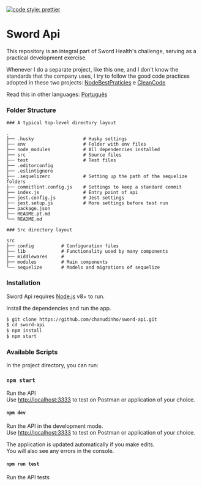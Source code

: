 [![code style: prettier](https://img.shields.io/badge/code_style-prettier-ff69b4.svg?style=flat-square)](https://github.com/prettier/prettier)

# Sword Api

This repository is an integral part of Sword Health's challenge, serving as a practical development exercise.

Whenever I do a separate project, like this one, and I don't know the standards that the company uses, I try to follow the good code practices adopted in these two projects: [NodeBestPraticies](https://github.com/goldbergyoni/nodebestpractices) e [CleanCode](https://github.com/ryanmcdermott/clean-code-javascript)

Read this in other languages: [Português](README.pt.md)

### Folder Structure
```
### A typical top-level directory layout

.
├── .husky                  # Husky settings
├── env                     # Folder with env files
├── node_modules	    	# All dependencies installed
├── src                     # Source files
├── test                    # Test files
├── .editorconfig
├── .eslintignore
├── .sequelizerc            # Setting up the path of the sequelize folders
├── commitlint.config.js    # Settings to keep a standard commit
├── index.js                # Entry point of api
├── jest.config.js          # Jest settings
├── jest.setup.js           # More settings before test run
├── package.json
├── README.pt.md
└── README.md

```

```
### Src directory layout

src
├── config          # Configuration files
├── lib             # Functionality used by many components
├── middlewares     #
├── modules         # Main components
└── sequelize       # Models and migrations of sequelize
```

### Installation

Sword Api requires [Node.js](https://nodejs.org/) v8+ to run.

Install the dependencies and run the app.

```sh
$ git clone https://github.com/chanudinho/sword-api.git
$ cd sword-api
$ npm install
$ npm start
```

### Available Scripts

In the project directory, you can run:

### `npm start`
Run the API<br>
Use [http://localhost:3333](http://localhost:3333) to test on Postman or application of your choice.

#### `npm dev`

Run the API in the development mode.<br>
Use [http://localhost:3333](http://localhost:3333) to test on Postman or application of your choice.

The application is updated automatically if you make edits.<br>
You will also see any errors in the console.

#### `npm run test`

Run the API tests
